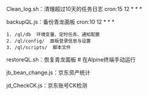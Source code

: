 Clean_log.sh：清理超过10天的任务日志    cron:15 12 * * *


backupQL.js：备份青龙面板    cron:10 12 * * *

    1. /ql/db  环境变量、定时任务、通知配置
    2. /ql/config/  面板登录信息与设置
    3. /ql/scripts/  脚本文件


restoreQL.sh：恢复青龙面板  # 在Alpine终端手动运行


jb_bean_change.js：京东资产统计


jd_CheckCK.js：京东账号CK检测


